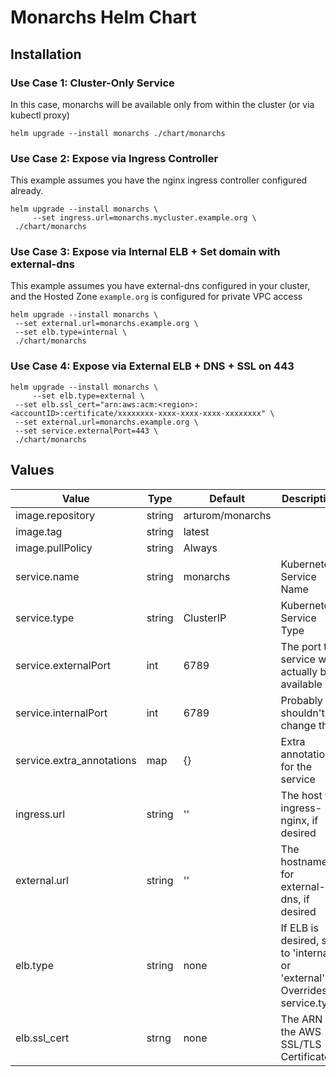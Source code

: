 Monarchs Helm Chart
===================


Installation
------------


### Use Case 1: Cluster-Only Service

In this case, monarchs will be available only from within the cluster (or via kubectl proxy)

    helm upgrade --install monarchs ./chart/monarchs


### Use Case 2: Expose via Ingress Controller

This example assumes you have the nginx ingress controller configured already.

    helm upgrade --install monarchs \
    	 --set ingress.url=monarchs.mycluster.example.org \
	 ./chart/monarchs


### Use Case 3: Expose via Internal ELB + Set domain with external-dns

This example assumes you have external-dns configured in your cluster, and the Hosted Zone `example.org` is configured
for private VPC access

    helm upgrade --install monarchs \
	 --set external.url=monarchs.example.org \
	 --set elb.type=internal \
	 ./chart/monarchs


### Use Case 4: Expose via External ELB + DNS + SSL on 443

    helm upgrade --install monarchs \
    	 --set elb.type=external \
	 --set elb.ssl_cert="arn:aws:acm:<region>:<accountID>:certificate/xxxxxxxx-xxxx-xxxx-xxxx-xxxxxxxx" \
	 --set external.url=monarchs.example.org \
	 --set service.externalPort=443 \
	 ./chart/monarchs


Values
------

| Value                     | Type   | Default          | Description                                                                |
|---------------------------|--------|------------------|----------------------------------------------------------------------------|
| image.repository          | string | arturom/monarchs |                                                                            |
| image.tag                 | string | latest           |                                                                            |
| image.pullPolicy          | string | Always           |                                                                            |
| service.name              | string | monarchs         | Kubernetes Service Name                                                    |
| service.type              | string | ClusterIP        | Kubernetes Service Type                                                    |
| service.externalPort      | int    | 6789             | The port the service will actually be available on                         |
| service.internalPort      | int    | 6789             | Probably shouldn't change this                                             |
| service.extra_annotations | map    | {}               | Extra annotations for the service                                          |
| ingress.url               | string | ''               | The host for ingress-nginx, if desired                                     |
| external.url              | string | ''               | The hostname for external-dns, if desired                                  |
| elb.type                  | string | none             | If ELB is desired, set to 'internal' or 'external'. Overrides service.type |
| elb.ssl_cert              | strng  | none             | The ARN of the AWS SSL/TLS Certificate                                     |
